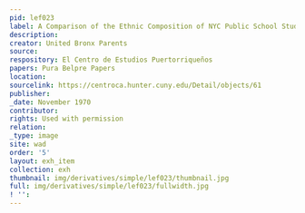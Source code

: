 ```yaml
---
pid: lef023
label: A Comparison of the Ethnic Composition of NYC Public School Students Population
description:
creator: United Bronx Parents
source:
respository: El Centro de Estudios Puertorriqueños
papers: Pura Belpre Papers
location:
sourcelink: https://centroca.hunter.cuny.edu/Detail/objects/61
publisher:
_date: November 1970
contributor:
rights: Used with permission
relation:
_type: image
site: wad
order: '5'
layout: exh_item
collection: exh
thumbnail: img/derivatives/simple/lef023/thumbnail.jpg
full: img/derivatives/simple/lef023/fullwidth.jpg
! '':
---
```

